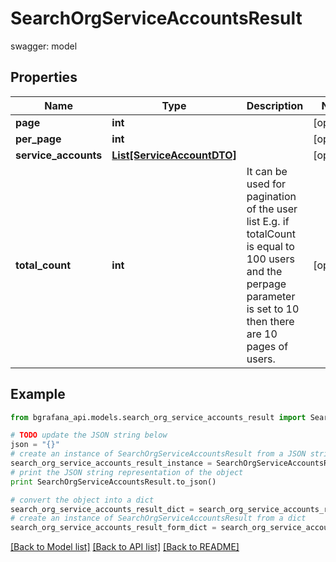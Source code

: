 # SearchOrgServiceAccountsResult

swagger: model

## Properties
Name | Type | Description | Notes
------------ | ------------- | ------------- | -------------
**page** | **int** |  | [optional] 
**per_page** | **int** |  | [optional] 
**service_accounts** | [**List[ServiceAccountDTO]**](ServiceAccountDTO.md) |  | [optional] 
**total_count** | **int** | It can be used for pagination of the user list E.g. if totalCount is equal to 100 users and the perpage parameter is set to 10 then there are 10 pages of users. | [optional] 

## Example

```python
from bgrafana_api.models.search_org_service_accounts_result import SearchOrgServiceAccountsResult

# TODO update the JSON string below
json = "{}"
# create an instance of SearchOrgServiceAccountsResult from a JSON string
search_org_service_accounts_result_instance = SearchOrgServiceAccountsResult.from_json(json)
# print the JSON string representation of the object
print SearchOrgServiceAccountsResult.to_json()

# convert the object into a dict
search_org_service_accounts_result_dict = search_org_service_accounts_result_instance.to_dict()
# create an instance of SearchOrgServiceAccountsResult from a dict
search_org_service_accounts_result_form_dict = search_org_service_accounts_result.from_dict(search_org_service_accounts_result_dict)
```
[[Back to Model list]](../README.md#documentation-for-models) [[Back to API list]](../README.md#documentation-for-api-endpoints) [[Back to README]](../README.md)


